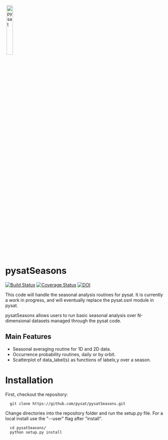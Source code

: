 <div align="left">
        <img height="0" width="0px">
        <img width="20%" src="/poweredbypysat.png" alt="pysat" title="pysat"</img>
</div>

# pysatSeasons
[![Build Status](https://travis-ci.org/pysat/pysatSeasons.svg?branch=main)](https://travis-ci.org/pysat/pysatSeasons)
[![Coverage Status](https://coveralls.io/repos/github/pysat/pysatSeasons/badge.svg?branch=main)](https://coveralls.io/github/pysat/pysatSeasons?branch=main)
[![DOI](https://zenodo.org/badge/209365329.svg)](https://zenodo.org/badge/latestdoi/209365329)



This code will handle the seasonal analysis routines for pysat.  It is currently a work in progress, and will eventually replace the pysat.ssnl module in pysat.

pysatSeasons allows users to run basic seasonal analysis over N-dimensional datasets managed through the pysat code.

Main Features
-------------
- Seasonal averaging routine for 1D and 2D data.
- Occurrence probability routines, daily or by orbit.
- Scatterplot of data_label(s) as functions of labelx,y
    over a season.


# Installation

First, checkout the repository:

```
  git clone https://github.com/pysat/pysatSeasons.git
```

Change directories into the repository folder and run the setup.py file.  For
a local install use the "--user" flag after "install".

```
  cd pysatSeasons/
  python setup.py install
```
